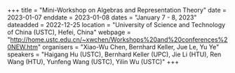 +++
title = "Mini-Workshop on Algebras and Representation Theory"
date = 2023-01-07
enddate = 2023-01-08
dates = "January 7 - 8, 2023"
dateadded = 2022-12-25
location = "University of Science and Technology of China (USTC), Hefei, China"
webpage = "http://home.ustc.edu.cn/~xwchen/Workshops%20and%20conferences%20NEW.htm"
organisers = "Xiao-Wu Chen, Bernhard Keller, Jue Le, Yu Ye"
speakers = "Haigang Hu (USTC), Bernhard Keller (UPC), Jie Li (HTU), Ren Wang (HTU), 
Yunfeng Wang (USTC), Yilin Wu (USTC)"
+++